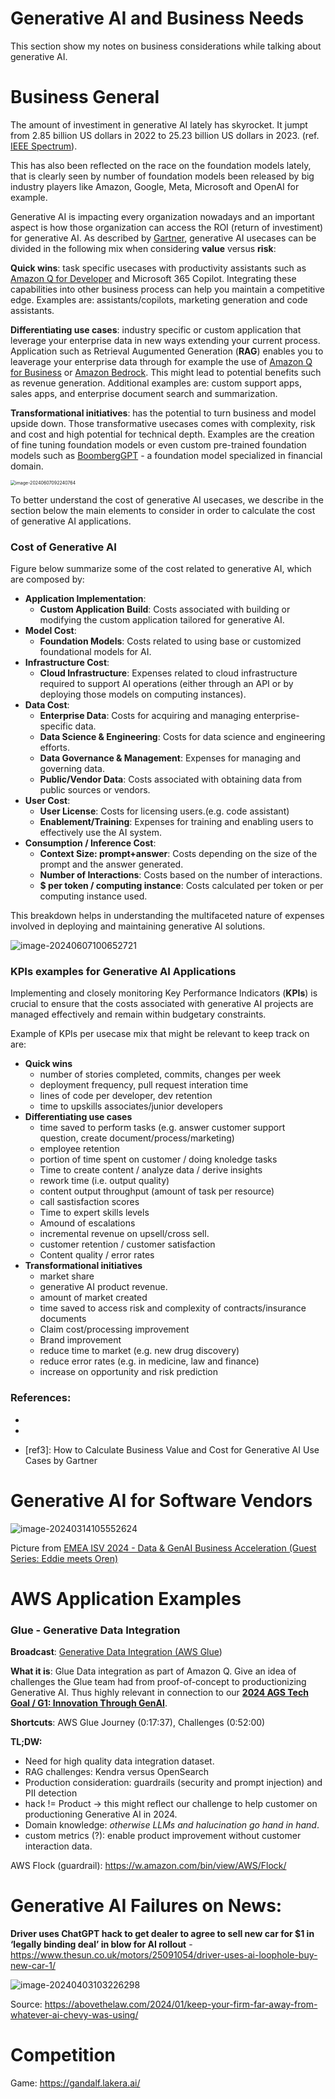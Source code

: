 # Generative AI and Business Needs

This section show my notes on business considerations while talking about generative AI.



# Business General

The amount of investiment in generative AI lately has skyrocket.  It jumpt from 2.85 billion US dollars in 2022 to 25.23 billion US dollars in 2023. (ref. [IEEE Spectrum][ref1]).

This has also been reflected on the race on the foundation models lately, that is clearly seen by number of foundation models been released by big industry players like Amazon, Google, Meta, Microsoft and OpenAI for example.

Generative AI is impacting every organization nowadays and an important aspect is how those organization can access the ROI (return of investiment) for generative AI. As described by [Gartner][ref2], generative AI usecases can be divided in the following mix when considering **value** versus **risk**:

**Quick wins**:  task specific usecases with productivity assistants such as [Amazon Q for Developer](https://aws.amazon.com/q/developer/) and Microsoft 365 Copilot. Integrating these capabilities into other business process can help you maintain a competitive edge. Examples are: assistants/copilots, marketing generation and code assistants.

**Differentiating use cases**: industry specific or custom application that leverage your enterprise data in new ways extending your current process. Application such as Retrieval Augumented Generation (**RAG**) enables you to leaverage your enterprise data through for example the use of [Amazon Q for Business](https://aws.amazon.com/q/business/) or [Amazon Bedrock](https://aws.amazon.com/bedrock/). This might lead to potential benefits such as revenue generation. Additional examples are: custom support apps, sales apps, and enterprise document search and summarization.

**Transformational initiatives**: has the potential to turn business and model upside down. Those transformative usecases comes with complexity, risk and cost and high potential for technical depth. Examples are the creation of fine tuning foundation models or even custom pre-trained foundation models such as [BoombergGPT](https://arxiv.org/abs/2303.17564) - a foundation model specialized in financial domain.



<img src="./assets/image-20240607092240764.png" alt="image-20240607092240764" style="zoom:50%;" />



To better understand the cost of generative AI usecases, we describe in the section below the main elements to consider in order to calculate the cost of generative AI applications.

### Cost of Generative AI

Figure below summarize some of the cost related to generative AI, which are composed by:

- **Application Implementation**:
  - **Custom Application Build**: Costs associated with building or modifying the custom application tailored for generative AI.
- **Model Cost**:
  - **Foundation Models**: Costs related to using base or customized foundational models for AI.
- **Infrastructure Cost**:
  - **Cloud Infrastructure**: Expenses related to cloud infrastructure required to support AI operations (either through an API or by deploying those models on computing instances).
- **Data Cost**:
  - **Enterprise Data**: Costs for acquiring and managing enterprise-specific data.
  - **Data Science & Engineering**: Costs for data science and engineering efforts.
  - **Data Governance & Management**: Expenses for managing and governing data.
  - **Public/Vendor Data**: Costs associated with obtaining data from public sources or vendors.
- **User Cost**:
  - **User License**: Costs for licensing users.(e.g. code assistant)
  - **Enablement/Training**: Expenses for training and enabling users to effectively use the AI system.
- **Consumption / Inference Cost**:
  - **Context Size: prompt+answer**: Costs depending on the size of the prompt and the answer generated.
  - **Number of Interactions**: Costs based on the number of interactions.
  - **$ per token / computing instance**: Costs calculated per token or per computing instance used.



This breakdown helps in understanding the multifaceted nature of expenses involved in deploying and maintaining generative AI solutions.

![image-20240607100652721](./assets/image-20240607100652721.png)

### KPIs examples for Generative AI Applications

Implementing and closely monitoring Key Performance Indicators (**KPIs**) is crucial to ensure that the costs associated with generative AI projects are managed effectively and remain within budgetary constraints.

Example of KPIs per usecase mix that might be relevant to keep track on are:

- **Quick wins**
  - number of stories completed, commits, changes per week
  - deployment frequency, pull request interation time
  - lines of code per developer, dev retention
  - time to upskills associates/junior developers
- **Differentiating use cases**
  - time saved to perform tasks (e.g. answer customer support question, create document/process/marketing)
  - employee retention
  - portion of time spent on customer / doing knoledge tasks
  - Time to create content / analyze data / derive insights
  - rework time (i.e. output quality)
  - content output throughput (amount of task per resource)
  - call sastisfaction scores
  - Time to expert skills levels
  - Amound of escalations
  - incremental revenue on upsell/cross sell.
  - customer retention / customer satisfaction
  - Content quality / error rates
- **Transformational initiatives**
  - market share
  - generative AI product revenue.
  - amount of market created
  - time saved to access risk and complexity of contracts/insurance documents
  - Claim cost/processing improvement
  - Brand improvement
  - reduce time to market (e.g. new drug discovery)
  - reduce error rates (e.g. in medicine, law and finance)
  - increase on opportunity and risk prediction



### **References**:

- [ref1]: https://spectrum.ieee.org/ai-index-202415 "Graphs That Explain the State of AI in 2024  - The AI Index tracks the generative AI boom, model costs, and responsible AI use by IEEE Spectrum"

- [ref2]: https://www.gartner.com/en/articles/take-this-view-to-assess-roi-for-generative-ai, "Take This View to Assess ROI for Generative AIby Gartner"

- [ref3]: How to Calculate Business Value and Cost for Generative AI Use Cases by Gartner



# Generative AI for Software Vendors 



![image-20240314105552624](./assets/image-20240314105552624.png)

Picture from [EMEA ISV 2024 - Data & GenAI Business Acceleration (Guest Series: Eddie meets Oren)](https://broadcast.amazon.com/videos/1050546?ref=watch_later&src=watch-later)



# AWS Application Examples



### Glue - Generative Data Integration

**Broadcast**: [Generative Data Integration (AWS Glue](https://broadcast.amazon.com/videos/1066838?ref=personal)) 

**What it is**: Glue Data integration as part of Amazon Q. Give an idea of challenges the Glue team had from proof-of-concept to productionizing Generative AI. Thus highly relevant in connection to our **[2024 AGS Tech Goal / G1: Innovation Through GenAI](https://w.amazon.com/bin/view/AGSTECH/Goals2024/GenAI)**.

**Shortcuts**: AWS Glue Journey (0:17:37), Challenges (0:52:00)

**TL;DW:** 

- Need for high quality data integration dataset.
- RAG challenges: Kendra versus OpenSearch
- Production consideration: guardrails (security and prompt injection) and PII detection
- hack != Product -> this might reflect our challenge to help customer on productioning Generative AI in 2024.
- Domain knowledge: *otherwise LLMs and halucination go hand in hand*.
- custom metrics (?): enable product improvement without customer interaction data.



AWS Flock (guardrail): https://w.amazon.com/bin/view/AWS/Flock/ 



# Generative AI Failures on News:

**Driver uses ChatGPT hack to get dealer to agree to sell new car for $1 in ‘legally binding deal’ in blow for AI rollout** - https://www.thesun.co.uk/motors/25091054/driver-uses-ai-loophole-buy-new-car-1/



![image-20240403103226298](./assets/image-20240403103226298.png)

Source: https://abovethelaw.com/2024/01/keep-your-firm-far-away-from-whatever-ai-chevy-was-using/



# Competition

Game: https://gandalf.lakera.ai/

